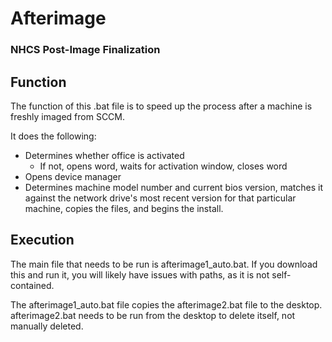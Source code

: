 # **Afterimage**
### **NHCS Post-Image Finalization**

## Function
The function of this .bat file is to speed up the process after a machine is freshly imaged from SCCM. 

It does the following:
* Determines whether office is activated
  * If not, opens word, waits for activation window, closes word
* Opens device manager
* Determines machine model number and current bios version, matches it against the network drive's most recent version for that particular machine, copies the files, and begins the install.

## Execution
The main file that needs to be run is afterimage1_auto.bat. If you download this and run it, you will likely have issues with paths, as it is not self-contained.

The afterimage1_auto.bat file copies the afterimage2.bat file to the desktop.
afterimage2.bat needs to be run from the desktop to delete itself, not manually deleted.